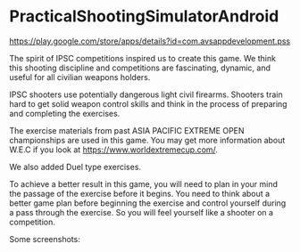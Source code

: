 # PracticalShootingSimulatorAndroid

https://play.google.com/store/apps/details?id=com.avsappdevelopment.pss

The spirit of IPSC competitions inspired us to create this game. 
We think this shooting discipline and competitions are fascinating, dynamic, and useful for all civilian weapons holders.

IPSC shooters use potentially dangerous light civil firearms. 
Shooters train hard to get solid weapon control skills and think in the process of preparing and completing the exercises.

The exercise materials from past ASIA PACIFIC EXTREME OPEN championships are used in this game. You may get more information about W.E.C if you look at https://www.worldextremecup.com/.

We also added Duel type exercises.

To achieve a better result in this game, you will need to plan in your mind the passage of the exercise before it begins. You need to think about a better game plan before beginning the exercise and control yourself during a pass through the exercise. So you will feel yourself like a shooter on a competition.

Some screenshots:
